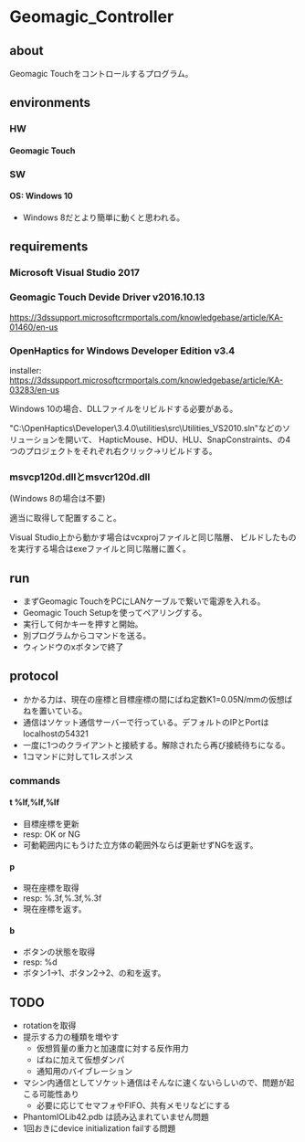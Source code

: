 # Geomagic_Controller
## about
Geomagic Touchをコントロールするプログラム。
## environments
### HW
#### Geomagic Touch
### SW
#### OS: Windows 10
* Windows 8だとより簡単に動くと思われる。
## requirements
### Microsoft Visual Studio 2017
### Geomagic Touch Devide Driver v2016.10.13
https://3dssupport.microsoftcrmportals.com/knowledgebase/article/KA-01460/en-us
### OpenHaptics for Windows Developer Edition v3.4
installer: https://3dssupport.microsoftcrmportals.com/knowledgebase/article/KA-03283/en-us

Windows 10の場合、DLLファイルをリビルドする必要がある。

"C:\OpenHaptics\Developer\3.4.0\utilities\src\Utilities_VS2010.sln"などのソリューションを開いて、
HapticMouse、HDU、HLU、SnapConstraints、の4つのプロジェクトをそれぞれ右クリック→リビルドする。
### msvcp120d.dllとmsvcr120d.dll
(Windows 8の場合は不要)

適当に取得して配置すること。

Visual Studio上から動かす場合はvcxprojファイルと同じ階層、
ビルドしたものを実行する場合はexeファイルと同じ階層に置く。
## run
* まずGeomagic TouchをPCにLANケーブルで繋いで電源を入れる。
* Geomagic Touch Setupを使ってペアリングする。
* 実行して何かキーを押すと開始。
* 別プログラムからコマンドを送る。
* ウィンドウのxボタンで終了
## protocol
* かかる力は、現在の座標と目標座標の間にばね定数K1=0.05N/mmの仮想ばねを置いている。
* 通信はソケット通信サーバーで行っている。デフォルトのIPとPortはlocalhostの54321
* 一度に1つのクライアントと接続する。解除されたら再び接続待ちになる。
* 1コマンドに対して1レスポンス
### commands
#### t %lf,%lf,%lf
* 目標座標を更新
* resp: OK or NG
* 可動範囲内にもうけた立方体の範囲外ならば更新せずNGを返す。
#### p
* 現在座標を取得
* resp: %.3f,%.3f,%.3f
* 現在座標を返す。
#### b
* ボタンの状態を取得
* resp: %d
* ボタン1→1、ボタン2→2、の和を返す。
## TODO
* rotationを取得
* 提示する力の種類を増やす
  * 仮想質量の重力と加速度に対する反作用力
  * ばねに加えて仮想ダンパ
  * 通知用のバイブレーション
* マシン内通信としてソケット通信はそんなに速くないらしいので、問題が起こる可能性あり
  * 必要に応じてセマフォやFIFO、共有メモリなどにする
* PhantomIOLib42.pdb は読み込まれていません問題
* 1回おきにdevice initialization failする問題
